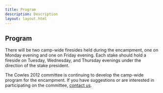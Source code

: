 ```yaml
---
title: Program
description: Description
layout: layout.html
---
```


## Program

There will be two camp-wide firesides held during the encampment, one on Monday evening and one on Friday evening. Each stake should hold a fireside on Tuesday, Wednesday, and Thursday evenings under the direction of the stake president.

The Cowles 2012 committee is continuing to develop the camp-wide program for the encampment. If you have suggestions or are interested in participating on the committee, [contact us](/contact/).
